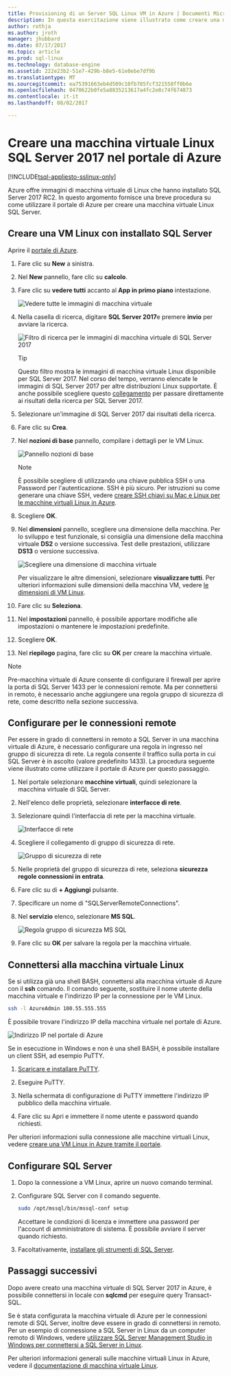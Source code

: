 ```yaml
---
title: Provisioning di un Server SQL Linux VM in Azure | Documenti Microsoft
description: In questa esercitazione viene illustrato come creare una macchina virtuale Linux SQL Server 2017 in Azure.
author: rothja
ms.author: jroth
manager: jhubbard
ms.date: 07/17/2017
ms.topic: article
ms.prod: sql-linux
ms.technology: database-engine
ms.assetid: 222e23b2-51e7-429b-b8e5-61e0ebe7df9b
ms.translationtype: MT
ms.sourcegitcommit: ea75391663eb4d509c10fb785fcf321558ff0b6e
ms.openlocfilehash: 0470622b0fe5a8835213617a4fc2e8c74f674873
ms.contentlocale: it-it
ms.lasthandoff: 08/02/2017

---
```

# <a name="create-a-linux-sql-server-2017-virtual-machine-with-the-azure-portal"></a>Creare una macchina virtuale Linux SQL Server 2017 nel portale di Azure

[!INCLUDE[tsql-appliesto-sslinux-only](../includes/tsql-appliesto-sslinux-only.md)]

Azure offre immagini di macchina virtuale di Linux che hanno installato SQL Server 2017 RC2. In questo argomento fornisce una breve procedura su come utilizzare il portale di Azure per creare una macchina virtuale Linux SQL Server. 

## <a name="create-a-linux-vm-with-sql-server-installed"></a>Creare una VM Linux con installato SQL Server

Aprire il [portale di Azure](https://portal.azure.com/).

1. Fare clic su **New** a sinistra.

1. Nel **New** pannello, fare clic su **calcolo**.

1. Fare clic su **vedere tutti** accanto al **App in primo piano** intestazione.

   ![Vedere tutte le immagini di macchina virtuale](./media/sql-server-linux-azure-virtual-machine/azure-compute-blade.png)

1. Nella casella di ricerca, digitare **SQL Server 2017**e premere **invio** per avviare la ricerca.

    ![Filtro di ricerca per le immagini di macchina virtuale di SQL Server 2017](./media/sql-server-linux-azure-virtual-machine/searchfilter.png)

    > [!TIP]
    > Questo filtro mostra le immagini di macchina virtuale Linux disponibile per SQL Server 2017. Nel corso del tempo, verranno elencate le immagini di SQL Server 2017 per altre distribuzioni Linux supportate. È anche possibile scegliere questo [collegamento](https://ms.portal.azure.com/#blade/Microsoft_Azure_Marketplace/GalleryFeaturedMenuItemBlade/selectedMenuItemId/home/searchQuery/sql%20server%202017) per passare direttamente ai risultati della ricerca per SQL Server 2017. 

1. Selezionare un'immagine di SQL Server 2017 dai risultati della ricerca.

1. Fare clic su **Crea**.

1. Nel **nozioni di base** pannello, compilare i dettagli per le VM Linux. 

    ![Pannello nozioni di base](./media/sql-server-linux-azure-virtual-machine/basics.png)

    > [!Note]
    > È possibile scegliere di utilizzando una chiave pubblica SSH o una Password per l'autenticazione. SSH è più sicuro. Per istruzioni su come generare una chiave SSH, vedere [creare SSH chiavi su Mac e Linux per le macchine virtuali Linux in Azure](https://docs.microsoft.com/azure/virtual-machines/virtual-machines-linux-mac-create-ssh-keys). 

1. Scegliere **OK**.

1. Nel **dimensioni** pannello, scegliere una dimensione della macchina. Per lo sviluppo e test funzionale, si consiglia una dimensione della macchina virtuale **DS2** o versione successiva. Test delle prestazioni, utilizzare **DS13** o versione successiva.

    ![Scegliere una dimensione di macchina virtuale](./media/sql-server-linux-azure-virtual-machine/vmsizes.png)

    Per visualizzare le altre dimensioni, selezionare **visualizzare tutti**. Per ulteriori informazioni sulle dimensioni della macchina VM, vedere [le dimensioni di VM Linux](https://docs.microsoft.com/azure/virtual-machines/virtual-machines-linux-sizes).

1. Fare clic su **Seleziona**.

1. Nel **impostazioni** pannello, è possibile apportare modifiche alle impostazioni o mantenere le impostazioni predefinite.

1. Scegliere **OK**.

1. Nel **riepilogo** pagina, fare clic su **OK** per creare la macchina virtuale.

> [!NOTE]
> Pre-macchina virtuale di Azure consente di configurare il firewall per aprire la porta di SQL Server 1433 per le connessioni remote. Ma per connettersi in remoto, è necessario anche aggiungere una regola gruppo di sicurezza di rete, come descritto nella sezione successiva.

## <a id="remote"></a>Configurare per le connessioni remote

Per essere in grado di connettersi in remoto a SQL Server in una macchina virtuale di Azure, è necessario configurare una regola in ingresso nel gruppo di sicurezza di rete. La regola consente il traffico sulla porta in cui SQL Server è in ascolto (valore predefinito 1433). La procedura seguente viene illustrato come utilizzare il portale di Azure per questo passaggio. 

1. Nel portale selezionare **macchine virtuali**, quindi selezionare la macchina virtuale di SQL Server.

1. Nell'elenco delle proprietà, selezionare **interfacce di rete**.

1. Selezionare quindi l'interfaccia di rete per la macchina virtuale.

    ![Interfacce di rete](./media/sql-server-linux-azure-virtual-machine/networkinterfaces.png)

1. Scegliere il collegamento di gruppo di sicurezza di rete.

    ![Gruppo di sicurezza di rete](./media/sql-server-linux-azure-virtual-machine/networksecuritygroup.png)

1. Nelle proprietà del gruppo di sicurezza di rete, seleziona **sicurezza regole connessioni in entrata**.

1. Fare clic su di **+ Aggiungi** pulsante.

1. Specificare un nome di "SQLServerRemoteConnections".

1. Nel **servizio** elenco, selezionare **MS SQL**.

    ![Regola gruppo di sicurezza MS SQL](./media/sql-server-linux-azure-virtual-machine/sqlnsgrule.png)

1. Fare clic su **OK** per salvare la regola per la macchina virtuale.

## <a id="connect"></a>Connettersi alla macchina virtuale Linux

Se si utilizza già una shell BASH, connettersi alla macchina virtuale di Azure con il **ssh** comando. Il comando seguente, sostituire il nome utente della macchina virtuale e l'indirizzo IP per la connessione per le VM Linux.

```bash
ssh -l AzureAdmin 100.55.555.555
```

È possibile trovare l'indirizzo IP della macchina virtuale nel portale di Azure.

![Indirizzo IP nel portale di Azure](./media/sql-server-linux-azure-virtual-machine/vmproperties.png)

Se in esecuzione in Windows e non è una shell BASH, è possibile installare un client SSH, ad esempio PuTTY.

1. [Scaricare e installare PuTTY](http://www.chiark.greenend.org.uk/~sgtatham/putty/download.html).

1. Eseguire PuTTY.

1. Nella schermata di configurazione di PuTTY immettere l'indirizzo IP pubblico della macchina virtuale.

1. Fare clic su Apri e immettere il nome utente e password quando richiesti.

Per ulteriori informazioni sulla connessione alle macchine virtuali Linux, vedere [creare una VM Linux in Azure tramite il portale](https://docs.microsoft.com/azure/virtual-machines/virtual-machines-linux-quick-create-portal#ssh-to-the-vm).

## <a name="configure-sql-server"></a>Configurare SQL Server

1. Dopo la connessione a VM Linux, aprire un nuovo comando terminal.

1. Configurare SQL Server con il comando seguente.

   ```bash
   sudo /opt/mssql/bin/mssql-conf setup 
   ```

   Accettare le condizioni di licenza e immettere una password per l'account di amministratore di sistema. È possibile avviare il server quando richiesto.

1. Facoltativamente, [installare gli strumenti di SQL Server](sql-server-linux-setup-tools.md).

## <a name="next-steps"></a>Passaggi successivi

Dopo avere creato una macchina virtuale di SQL Server 2017 in Azure, è possibile connettersi in locale con **sqlcmd** per eseguire query Transact-SQL.

Se è stata configurata la macchina virtuale di Azure per le connessioni remote di SQL Server, inoltre deve essere in grado di connettersi in remoto. Per un esempio di connessione a SQL Server in Linux da un computer remoto di Windows, vedere [utilizzare SQL Server Management Studio in Windows per connettersi a SQL Server in Linux](sql-server-linux-develop-use-ssms.md).

Per ulteriori informazioni generali sulle macchine virtuali Linux in Azure, vedere il [documentazione di macchina virtuale Linux](https://docs.microsoft.com/en-us/azure/virtual-machines/linux/).

